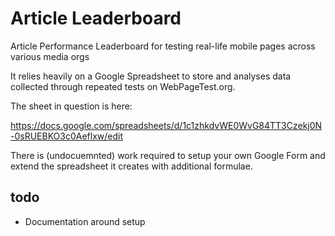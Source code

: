 # Article Leaderboard
Article Performance Leaderboard for testing real-life mobile pages across various media orgs

It relies heavily on a Google Spreadsheet to store and analyses data collected through repeated tests on WebPageTest.org.

The sheet in question is here:

https://docs.google.com/spreadsheets/d/1c1zhkdvWE0WvG84TT3Czekj0N-0sRUEBKO3c0Aeflxw/edit

There is (undocuemnted) work required to setup your own Google Form and extend the spreadsheet it creates with additional formulae.

## todo
* Documentation around setup
